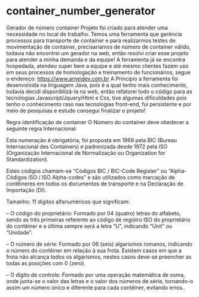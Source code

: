 # container_number_generator
Gerador de número container
Projeto foi criado para atender uma necessidade no local de trabalho. Temos uma ferramenta que gerência processos para transporte de container e para realizarmos testes de movimentação de container, precisariamos de número de container válido, todavia não encontrei um gerador na web, então resolvi criar esse projeto para atender a minha demanda e da equipe! A ferramenta já se encontra hospedada, atendeu super bem a equipe e até mesmo clientes fazem uso em seus processos de homologação e treinamento de funcionários, segue o endereço: https://www.arneidev.com.br
A Principio a ferramenta foi desenvolvida na linguagem Java, pois é a qual tenho mais conhecimento, todavia decidi disponiblizá-la na web, então refatorei todo o código para as tecnologias Javascript/Jquery/Html e Css, tive algumas dificuldades pois tenho o conhecimento raso nas tecnologias front-end, fui persistente e por meio de pesquisas e estudo consegui finalizar o projeto! 

Regra identificação de container
O Número do container deve obedecer a seguinte regra Internacional:

Esta numeração é obrigatória, foi proposta em 1969 pela BIC (Bureau Internacional des Containers) e padronizada desde 1972 pela ISO (Organização Internacional de Normalização ou Organization for Standardization).

Estes códigos chamam-se “Códigos BIC / BIC-Code Register” ou “Alpha-Códigos ISO / ISO Alpha-codes” e são utilizados como marcação de contêineres em todos os documentos de transporte e na Declaração de Importação (DI).

Tamanho: 11 dígitos alfanuméricos que significam:

– O código do proprietário: Formado por 04 (quatro) letras do alfabeto, sendo as três primeiras referente ao código de registro ISO do proprietário do contêiner e a última sempre será a letra “U”, indicando “Unit” ou “Unidade”.

– O número de série: Formado por 06 (seis) algarismos romanos, indicando o número do contêiner em relação à sua frota. Existem casos em que a frota não alcança todos os algarismos, nestes casos deve-se preencher as todas as posições com 0 (zero).

– O dígito de controle: Formado por uma operação matemática de soma, onde junta-se o valor das letras e o valor dos números de série, tornando-o assim um número único e diferente para cada contêiner, evitando erros..
